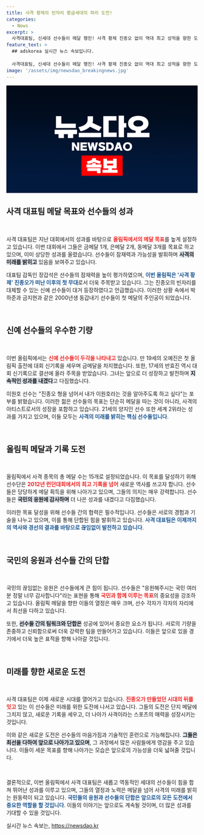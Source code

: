 ```yaml
---
title: 사격 황제의 빈자리 황금세대의 파리 도전!
categories:
  - News
excerpt: >
  사격대표팀, 신세대 선수들이 메달 행진! 사격 황제 진종오 없이 역대 최고 성적을 향한 도전이 시작됐다. 귀추가 주목되는 파리 올림픽의 메달 총성을 놓치지 마세요!
feature_text: >
  ## adskorea 실시간 뉴스 속보입니다.

  사격대표팀, 신세대 선수들이 메달 행진! 사격 황제 진종오 없이 역대 최고 성적을 향한 도전이 시작됐다. 귀추가 주목되는 파리 올림픽의 메달 총성을 놓치지 마세요!
image: '/assets/img/newsdao_breakingnews.jpg'
---
```


<p><img src="/assets/img/newsdao_breakingnews.jpg" alt="adskorea 속보" /></p>

<h2 data-ke-size="size26">사격 대표팀 메달 목표와 선수들의 성과</h2>

<p data-ke-size="size16">&nbsp;</p>

<p>사격 대표팀은 지난 대회에서의 성과를 바탕으로 <b><span style="color: #ee2323;">올림픽에서의 메달 목표</span></b>를 높게 설정하고 있습니다. 이번 대회에서 그들은 금메달 1개, 은메달 2개, 동메달 3개를 목표로 하고 있으며, 이미 상당한 성과를 올렸습니다. 선수들이 잠재력과 가능성을 발휘하며 <b><span style="background-color: #21538527;">사격의 미래를 밝히고</span></b> 있음을 보여주고 있습니다. </p>

<p>대표팀 감독인 장갑석은 선수들의 잠재력을 높이 평가하였으며, <b><span style="color: #1a5490;">이번 올림픽은 '사격 황제' 진종오가 떠난 이후의 첫 무대</span></b>로서 더욱 주목받고 있습니다. 그는 진종오의 빈자리를 대체할 수 있는 신예 선수들이 대거 등장하였다고 언급했습니다. 이러한 상황 속에서 박하준과 금지현과 같은 2000년생 동갑내기 선수들이 첫 메달의 주인공이 되었습니다. </p>

<p data-ke-size="size16">&nbsp;</p>

<h2 data-ke-size="size26">신예 선수들의 우수한 기량</h2>

<p data-ke-size="size16">&nbsp;</p>

<p>이번 올림픽에서는 <b><span style="color: #ee2323;">신예 선수들이 두각을 나타내고</span></b> 있습니다. 만 19세의 오예진은 첫 올림픽 출전에 대회 신기록을 세우며 금메달을 차지했습니다. 또한, 17세의 반효진 역시 대회 신기록으로 결선에 올라 주목을 받았습니다. 그녀는 앞으로 더 성장하고 발전하며 <b><span style="background-color: #21538527;">지속적인 성과를 내겠다</span></b>고 다짐했습니다. </p>

<p>이원호 선수는 "진종오 형을 넘어서 내가 이원호라는 것을 알아주도록 하고 싶다"는 포부를 밝혔습니다. 이러한 젊은 선수들의 목표는 단순히 메달을 따는 것이 아니라, 사격의 아티스트로서의 성장을 포함하고 있습니다. 21세의 양지인 선수 또한 세계 2위라는 성과를 가지고 있으며, 이들 모두는 <b><span style="color: #1a5490;">사격의 미래를 밝히는 핵심 선수들입니다</span></b>.</p>

<p data-ke-size="size16">&nbsp;</p>

<h2 data-ke-size="size26">올림픽 메달과 기록 도전</h2>

<p data-ke-size="size16">&nbsp;</p>

<p>올림픽에서 사격 종목의 총 메달 수는 15개로 설정되었습니다. 이 목표를 달성하기 위해 선수단은 <b><span style="color: #ee2323;">2012년 런던대회에서의 최고 기록을 넘어</span></b> 새로운 역사를 쓰고자 합니다. 선수들은 당당하게 메달 획득을 위해 나아가고 있으며, 그들의 의지는 매우 강력합니다. 선수들은 <b><span style="background-color: #21538527;">국민의 응원에 감사하며</span></b> 더 나은 성과를 내겠다고 다짐했습니다.</p>

<p>이러한 목표 달성을 위해 선수들 간의 협력은 필수적입니다. 선수들은 서로의 경험과 기술을 나누고 있으며, 이를 통해 단합된 힘을 발휘하고 있습니다. <b><span style="color: #1a5490;">사격 대표팀은 이제까지의 역사와 경선의 결과를 바탕으로 끊임없이 발전하고 있습니다</span></b>.</p>

<p data-ke-size="size16">&nbsp;</p>

<h2 data-ke-size="size26">국민의 응원과 선수들 간의 단합</h2>

<p data-ke-size="size16">&nbsp;</p>

<p>국민의 끊임없는 응원은 선수들에게 큰 힘이 됩니다. 선수들은 "응원해주시는 국민 여러분 정말 너무 감사합니다"라는 표현을 통해 <b><span style="color: #ee2323;">국민과 함께 이루는 목표</span></b>의 중요성을 강조하고 있습니다. 올림픽 메달을 향한 이들의 열정은 매우 크며, 선수 각자가 각자의 자리에서 최선을 다하고 있습니다.</p>

<p>또한, <b><span style="background-color: #21538527;">선수들 간의 팀워크와 단합은</span></b> 성공에 있어서 중요한 요소가 됩니다. 서로의 기량을 존중하고 신뢰함으로써 더욱 강력한 팀을 만들어가고 있습니다. 이들은 앞으로 있을 경기에서 더욱 높은 표적을 향해 나아갈 것입니다. </p>

<p data-ke-size="size16">&nbsp;</p>

<h2 data-ke-size="size26">미래를 향한 새로운 도전</h2>

<p data-ke-size="size16">&nbsp;</p>

<p>사격 대표팀은 이제 새로운 시대를 열어가고 있습니다. <b><span style="color: #ee2323;">진종오가 만들었던 시대의 뒤를 잇고</span></b> 있는 이 선수들은 미래를 위한 도전에 나서고 있습니다. 그들의 도전은 단지 메달에 그치지 않고, 새로운 기록을 세우고, 더 나아가 사격이라는 스포츠의 매력을 성장시키는 것입니다.</p>

<p>이와 같은 새로운 도전은 선수들의 마음가짐과 기술적인 훈련으로 가능해집니다. <b><span style="background-color: #21538527;">그들은 최선을 다하여 앞으로 나아가고 있으며</span></b>, 그 과정에서 많은 사람들에게 영감을 주고 있습니다. 이들이 세운 목표를 향해 나아가는 모습은 앞으로의 가능성을 더욱 넓혀줄 것입니다.</p>

<p data-ke-size="size16">&nbsp;</p>

<p>결론적으로, 이번 올림픽에서 사격 대표팀은 새롭고 역동적인 세대의 선수들이 힘을 합쳐 뛰어난 성과를 이루고 있으며, 그들의 열정과 노력은 메달을 넘어 사격의 미래를 밝히는 원동력이 되고 있습니다. <b><span style="color: #1a5490;">국민들의 응원과 선수들의 단합은 앞으로의 모든 도전에서 중요한 역할을 할 것입니다</span></b>. 이들의 이야기는 앞으로도 계속될 것이며, 더 많은 성과를 기대할 수 있을 것입니다.</p>
실시간 뉴스 속보는, <a href="https://newsdao.kr" rel="dofollow">https://newsdao.kr</a>


